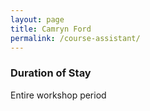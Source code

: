 ```yaml
---
layout: page
title: Camryn Ford
permalink: /course-assistant/
---
```



### Duration of Stay

Entire workshop period

